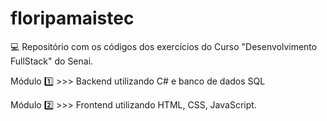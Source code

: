 # floripamaistec

:computer:   Repositório com os códigos dos exercícios do Curso "Desenvolvimento FullStack" do Senai.


Módulo 	:one: >>> Backend utilizando C# e banco de dados SQL 

Módulo 	:two: >>> Frontend utilizando HTML, CSS, JavaScript.
